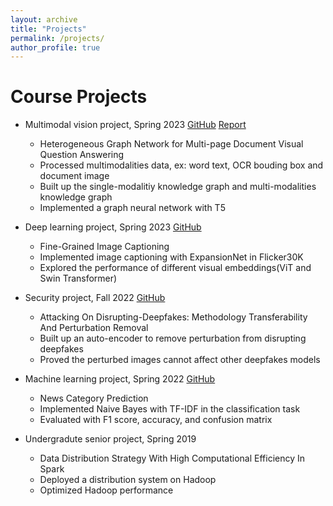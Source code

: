 ```yaml
---
layout: archive
title: "Projects"
permalink: /projects/
author_profile: true
---
```


Course Projects
===============

- Multimodal vision project, Spring 2023 [GitHub](https://github.com/ting-chih/CS6804-final-project) [Report]()
  - Heterogeneous Graph Network for Multi-page Document Visual Question Answering
  - Processed multimodalities data, ex: word text, OCR bouding box and document image
  - Built up the single-modalitiy knowledge graph and multi-modalities knowledge graph
  - Implemented a graph neural network with T5

- Deep learning project, Spring 2023 [GitHub](https://github.com/ting-chih/CS5814-final-project)
  - Fine-Grained Image Captioning
  - Implemented image captioning with ExpansionNet in Flicker30K
  - Explored the performance of different visual embeddings(ViT and Swin Transformer)

- Security project, Fall 2022 [GitHub](https://github.com/ting-chih/CS5914-final-project)
  - Attacking On Disrupting-Deepfakes: Methodology Transferability And Perturbation Removal
  - Built up an auto-encoder to remove perturbation from disrupting deepfakes
  - Proved the perturbed images cannot affect other deepfakes models

- Machine learning project, Spring 2022 [GitHub](https://github.com/ting-chih/CS4824-final-project)
  - News Category Prediction
  - Implemented Naive Bayes with TF-IDF in the classification task
  - Evaluated with F1 score, accuracy, and confusion matrix

- Undergradute senior project, Spring 2019
  - Data Distribution Strategy With High Computational Efficiency In Spark
  - Deployed a distribution system on Hadoop
  - Optimized Hadoop performance
